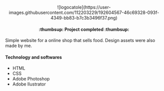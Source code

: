<p align="center">![logocatole](https://user-images.githubusercontent.com/112203229/192604567-46c69328-093f-4349-bb83-b7c3b3496f37.png)
</p>

<h4 align="center"> 
    :thumbsup:  Project completed  :thumbsup:
</h4>

Simple website for a online shop that sells food. Design assets were also made by me.

<h4>Technology and softwares</h4>

- HTML
- CSS
- Adobe Photoshop
- Adobe Ilustrator
